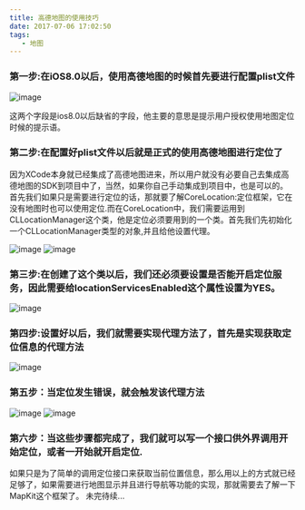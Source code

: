 ```yaml
---
title: 高德地图的使用技巧
date: 2017-07-06 17:02:50
tags:
   - 地图
---
```


### 第一步:在iOS8.0以后，使用高德地图的时候首先要进行配置plist文件
![image](http://upload-images.jianshu.io/upload_images/1863813-07a90f8b44949eec.png?imageMogr2/auto-orient/strip%7CimageView2/2/w/1240)

<!-- more -->
这两个字段是ios8.0以后缺省的字段，他主要的意思是提示用户授权使用地图定位时候的提示语。

### 第二步:在配置好plist文件以后就是正式的使用高德地图进行定位了

因为XCode本身就已经集成了高德地图进来，所以用户就没有必要自己去集成高德地图的SDK到项目中了，当然，如果你自己手动集成到项目中，也是可以的。首先我们如果只是需要进行定位的话，那就要了解CoreLocation:定位框架，它在没有地图时也可以使用定位.而在CoreLocation中，我们需要运用到CLLocationManager这个类，他是定位必须要用到的一个类。首先我们先初始化一个CLLocationManager类型的对象,并且给他设置代理。

![image](http://upload-images.jianshu.io/upload_images/1863813-f9bc9ec8daea146e.png?imageMogr2/auto-orient/strip%7CimageView2/2/w/1240)
![image](http://upload-images.jianshu.io/upload_images/1863813-3fc589854653f983.png?imageMogr2/auto-orient/strip%7CimageView2/2/w/1240)

### 第三步:在创建了这个类以后，我们还必须要设置是否能开启定位服务，因此需要给locationServicesEnabled这个属性设置为YES。

![image](http://upload-images.jianshu.io/upload_images/1863813-52113b6c27e32de6.png?imageMogr2/auto-orient/strip%7CimageView2/2/w/1240)

### 第四步:设置好以后，我们就需要实现代理方法了，首先是实现获取定位信息的代理方法

![image](http://upload-images.jianshu.io/upload_images/1863813-decc33821a62ab1b.png?imageMogr2/auto-orient/strip%7CimageView2/2/w/1240)

### 第五步：当定位发生错误，就会触发该代理方法

![image](http://upload-images.jianshu.io/upload_images/1863813-0ebf364435f4bf2c.png?imageMogr2/auto-orient/strip%7CimageView2/2/w/1240)
![image](http://upload-images.jianshu.io/upload_images/1863813-9b989f217455888b.png?imageMogr2/auto-orient/strip%7CimageView2/2/w/1240)

### 第六步：当这些步骤都完成了，我们就可以写一个接口供外界调用开始定位，或者一开始就开启定位.

如果只是为了简单的调用定位接口来获取当前位置信息，那么用以上的方式就已经足够了，如果需要进行地图显示并且进行导航等功能的实现，那就需要去了解一下MapKit这个框架了。          未完待续...